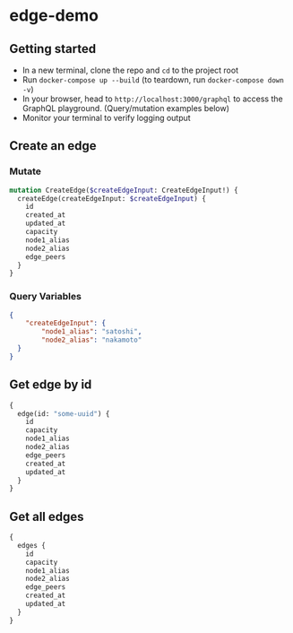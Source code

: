 # edge-demo
## Getting started
- In a new terminal, clone the repo and `cd` to the project root
- Run `docker-compose up --build` (to teardown, run `docker-compose down -v`)
- In your browser, head to `http://localhost:3000/graphql` to access the GraphQL playground. (Query/mutation examples below)
- Monitor your terminal to verify logging output


## Create an edge
### Mutate
```GraphQL
mutation CreateEdge($createEdgeInput: CreateEdgeInput!) {
  createEdge(createEdgeInput: $createEdgeInput) {
    id
    created_at
    updated_at
    capacity
    node1_alias
    node2_alias
    edge_peers
  }
}
```
### Query Variables
```JSON
{
    "createEdgeInput": {
        "node1_alias": "satoshi",
        "node2_alias": "nakamoto"
  }
}
```

## Get edge by id
```GraphQL
{
  edge(id: "some-uuid") {
    id
    capacity
    node1_alias
    node2_alias
    edge_peers
    created_at
    updated_at
  }
}
```

## Get all edges
```GraphQL
{
  edges {
    id
    capacity
    node1_alias
    node2_alias
    edge_peers
    created_at
    updated_at
  }
}
```
